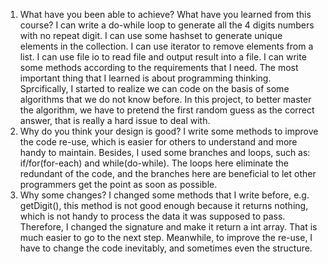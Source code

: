1. What have you been able to achieve? What have you learned from this course?
   I can write a do-while loop to generate all the 4 digits numbers with no repeat digit. I can use some hashset to generate unique elements in the collection. I can use iterator to remove elements from a list.  I can use file io to read file and output result into a file. I can write some methods according to the requirements that I need.
   The most important thing that I learned is about programming thinking. Sprcifically, I started to realize we can code on the basis of some algorithms that we do not know before. In this project, to better master the algorithm, we have to pretend the first random guess as the correct answer, that is really a hard issue to deal with.
2. Why do you think your design is good?
   I write some methods to improve the code re-use, which is easier for others to understand and more handy to maintain. Besides, I used some branches and loops, such as: if/for(for-each) and while(do-while). The loops here eliminate the redundant of the code, and the branches here are beneficial to let other programmers get the point as soon as possible.
3. Why some changes?
   I changed some methods that I write before, e.g. getDigit(), this method is not good enough because it returns nothing, which is not handy to process the data it was supposed to pass. Therefore, I changed the signature and make it return a int array. That is much easier to go to the next step. Meanwhile, to improve the re-use, I have to change the code inevitably, and sometimes even the structure.